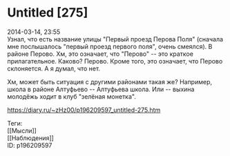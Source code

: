 Untitled [275]
===============

   
 2014-03-14, 23:55   
  Узнал, что есть название улицы "Первый проезд Перова Поля" (сначала мне послышалось "первый проезд первого поля", очень смеялся). В районе Перово. Хм, это означает, что "Перово" -- это краткое прилагательное. Каково? Перово. Кроме того, это означает, что Перово склоняется. А я думал, что нет.   
   
 Хм, может быть ситуация с другими районами такая же? Например, школа в районе Алтуфьево -- Алтуфьева школа. Или -- выхина молодёжь ходит в клуб "зелёная монетка".   
    
 <https://diary.ru/~zHz00/p196209597_untitled-275.htm>   
   
 Теги:   
 [[Мысли]]   
 [[Наблюдения]]   
 ID: p196209597